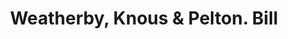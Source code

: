 ---
doi: 10.7916/D8FT9Z1S
date_other: '1871'
date_other_textual: '1871'
form: printed ephemera
genre:
- Invoices
name:
- Weatherby, Knous & Pelton
object_in_context_url: https://biggert.cul.columbia.edu/items/view/ave_biggert_00078
subject_hierarchical_geographic:
- Hartford, Connecticut, United States
subject_name:
- Weatherby, Knous & Pelton
title: Weatherby, Knous & Pelton. Bill
sort_title: Weatherby, Knous & Pelton. Bill
call_number: ave_biggert_00078
coordinates:
- 41.7625,-72.67416666666666
pid: ave_biggert_00078
identifiers: ave_biggert_00078
canvas_id: ldpd:395353
permalink: "/items/ave_biggert_00078/"
layout: iiif-image-page
---